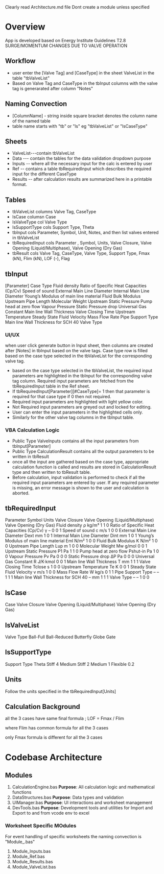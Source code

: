 Clearly read Architecture.md file
Dont create a module unless specified

# Overview
App is developed based on Energy Institute Guidelines
T2.8 SURGE/MOMENTUM CHANGES DUE TO VALVE OPERATION

## Workflow
- user enter the [Valve Tag] and [CaseType] in the sheet ValveList in the table "tbValveList"
- Based on Valve  Tag and CaseType in the tbInput columns with the valve tag is generarated after column "Notes"


## Naming Convection
- [ColumnName] - string inside square bracket denotes the column name of the named table
- table name starts with "tb" or "ls" eg "tbValveList" or "lsCaseType"

## Sheets
- ValveList---contain tbValveList
- Data --- contain the tables for the data validation dropdown purpose
- Inputs -- where all the necessary input for the calc is entered by user
- Ref -- contains a table tbRequiredInput which describes the required input for the different CaseType
- Results -- after calculation results are summarized here in a printable format.

## Tables
- tbValveList columns Valve Tag,	CaseType
- lsCase columsn Case
- lsValveType col Valve Type
- lsSupportType cols Support Type,	Theta
- tbInput cols Parameter,	Symbol,	Unit,	Notes, and then list valves entered in tbValveList
- tbRequiredInput cols Parameter ,	Symbol, 	Units, 	Valve Closure, 	Valve Opening (Liquid/Multiphase),	Valve Opening (Dry Gas)
- tbResult cols Valve Tag,	CaseType,	Valve Type,	Support Type,	Fmax (kN),	Flim (kN),	LOF (-),	Flag

## tbInput

[Parameter]
Case Type
Fluid density
Ratio of Specific Heat Capacities (Cp/Cv)
Speed of sound
External Main Line Diameter
Internal Main Line Diameter
Young’s Modulus of main line material
Fluid Bulk Modulus
Upstream Pipe Length
Molecular Weight
Upstream Static Pressure
Pump head at zero flow
Vapour Pressure
Static Pressure drop
Universal Gas Constant
Main line Wall Thickness
Valve Closing Time
Upstream Temperature
Steady State Fluid Velocity
Mass Flow Rate
Pipe Support Type
Main line Wall Thickness for SCH 40
Valve Type

### UI/UX
when user click generate button in Input sheet, then columns are created after [Notes] in tbInput based on the valve tags.
Case type row is filled based on the case type selected in the tbValveList for the corresponding valve tag.
- based on the case type selected in the tbValveList, the required input parameters are highlighted in the tbInput for the corresponding valve tag column. Required input parameters are fetched from the tbRequiredInput table in the Ref sheet.
- If tbRequiredInput[Parameter][#CaseType]= 1 then that parameter is required for that case type if 0 then not required.
- Required input parameters are highlighted with light yellow color.
- Not Required input parameters are greyed out and locked for editing.
- User can enter the input parameters in the highlighted cells only.
- Similarly for the other valve tag columns in the tbInput table.

### VBA Calculation Logic
- Public Type ValveInputs contains all the input parameters from tbInput[Parameter]
- Public Type CalculationResult contains all the output parameters to be written in tbResult
- once all the input are gathered based on the case type, appropriate calculation function is called and results are stored in CalculationResult type and then written to tbResult table.
- Before calculation, input validation is performed to check if all the required input parameters are entered by user. If any required parameter is missing, an error message is shown to the user and calculation is aborted.

## tbRequiredInput
Parameter	Symbol	Units	Valve Closure	Valve Opening (Liquid/Multiphase)	Valve Opening (Dry Gas)
Fluid density	ρ	kg/m³	1	1	0
Ratio of Specific Heat Capacities (Cp/Cv)	γ	–	0	0	1
Speed of sound	c	m/s	1	0	0
External Main Line Diameter	Dext	mm	1	0	1
Internal Main Line Diameter	Dint	mm	1	0	1
Young’s Modulus of main line material	Eml	N/m²	1	0	0
Fluid Bulk Modulus	K	N/m²	1	0	0
Upstream Pipe Length	Lup	m	1	0	0
Molecular Weight	Mw	g/mol	0	0	1
Upstream Static Pressure	P1	Pa	1	1	0
Pump head at zero flow	Pshut-in	Pa	1	0	0
Vapour Pressure	Pv	Pa	0	0	0
Static Pressure drop	∆P	Pa	0	0	0
Universal Gas Constant	R	J/K·kmol	0	0	1
Main line Wall Thickness	T	mm	1	1	1
Valve Closing Time	Tclose	s	1	0	0
Upstream Temperature	Te	K	0	0	1
Steady State Fluid Velocity	v	m/s	1	0	0
Mass Flow Rate	W	kg/s	0	1	1
Pipe Support Type	–	–	1	1	1
Main line Wall Thickness for SCH 40	–	mm	1	1	1
Valve Type	–	–	1	0	0

## lsCase
Case
Valve Closure
Valve Opening (Liquid/Multiphase)
Valve Opening (Dry Gas)

## lsValveList
Valve Type
Ball-Full
Ball-Reduced
Butterfly
Globe
Gate

## lsSupportType
Support Type	Theta
Stiff	4
Medium Stiff	2
Medium	1
Flexible	0.2


## Units
Follow the units specified in the tbRequiredInput[Units]

## Calculation Background

all the 3 cases have same final formula ;
LOF = Fmax / Flim

where Flim has common formula for all the 3 cases

only Fmax formula is different for all the 3 cases



# Codebase Architecture
## Modules
1. CalculationEngine.bas
**Purpose**: All calculation logic and mathematical functions
2. DataStructures.bas
**Purpose**: Data types and validation
3. UIManager.bas
**Purpose**: UI interactions and worksheet management
4. DevTools.bas
**Purpose**: Development tools and utilities for Import and Export to and from vcode env to excel
### Worksheet Specific MOdules
For event handling of specific worksheets the naming convection is "Module_<WorksheetName>.bas"
1. Module_Inputs.bas
2. Module_Ref.bas
3. Module_Results.bas
4. Module_ValveList.bas
